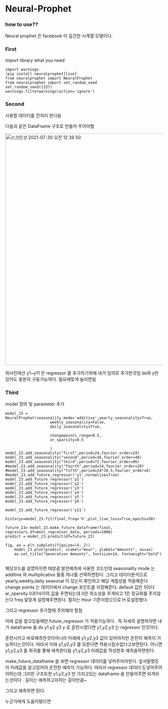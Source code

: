 
# Neural-Prophet
### how to use??

Neural prophet 은 facebook 이 출간한 시계열 모델이다. 


### First
import library what you need
```
import warnings
!pip install neuralprophet[live]
from neuralprophet import NeuralProphet
from neuralprophet import set_random_seed 
set_random_seed(1337)
warnings.filterwarnings(action='ignore') 
```

### Second
사용할 데이터를 전처리 한다음 

다음과 같은 DataFrame 구조로 만들어 주어야함 


<img width="739" alt="스크린샷 2021-07-30 오전 12 39 50" src="https://user-images.githubusercontent.com/76778082/127522465-0b3be516-8b8f-478b-b83d-94a3e25ccd04.png">


위사진에선 y1~y11 은 regressor 를 추가하기위해 내가 임의로 추가한것임 ds와 y만 있어도 충분히 구동가능하다. 필요에맞게 늘리면됨


### Third 

model 정의 및 parameter 추가


```
model_23 = NeuralProphet(seasonality_mode='additive',yearly_seasonality=True,
                    weekly_seasonality=False,
                    daily_seasonality=True,
                    
                    changepoints_range=0.5,
                    ar_sparsity=0.5
                        
                    )
model_23.add_seasonality("first",period=24,fourier_order=24) 
model_23.add_seasonality("second",period=36,fourier_order=48)
model_23.add_seasonality("third",period=72,fourier_order=96)
#model_23.add_seasonality("fourth",period=24,fourier_order=20)
#model_23.add_seasonality("fifth",period=24*30.5,fourier_order=6) 
#model_23.add_future_regressor('y1',normalize=True)
model_23.add_future_regressor('y1')
model_23.add_future_regressor('y2')
model_23.add_future_regressor('y3')
model_23.add_future_regressor('y4')
model_23.add_future_regressor('y5')
model_23.add_future_regressor('y6')

model_23.add_future_regressor('y11')

historys=model_23.fit(final,freq='h',plot_live_loss=True,epochs=50)

future_23= model_23.make_future_dataframe(final, regressors_df=most_regressor_data, periods=1000)
predict = model_23.predict(df=future_23)

fig, ax = plt.subplots(figsize=(4, 2))
    model_23.plot(predict, xlabel="Hour", ylabel="Amounts", ax=ax)
    ax.set_title("Generation Amounts", fontsize=14, fontweight="bold")


```

해당코드를 설명하자면 태양광 발전예측에 사용한 코드인데 
seasonality mode 는 additive 와 multiplicative 둘중 하나를 선택하면된다.
그리고 데이터분석으로 yearly,weekly,daily seasonal 이 있는지 확인하고 해당 계절성을 적용해준다
change points 는 데이터에서 change 포인트를 지정해준다. default 값은 5이다 
ar_sparsity 0과1사이의 값을 주면되는데 0은 희소성을 주게되고 1은 정규화를 주지않는다
freq 알맞게 설정해주면된다. 필자는 Hour 기준이였으므로 H 로설정했다.

그리고 regressor 추가할때 주의해야 할점

미래 값을 알고있을때만 future_regressor 가 적용가능하다 .
즉 자세히 설명하자면 내가 dataframe 을 ds y1 y2 y3 y 로 훈련시켰다면
y1,y2,y3 는 regressor 인것이다.

훈련시키고 바로예측한것이아니라 미래에 y1,y2,y3 값이 있어야지만 온전히 예측이 가능하다는것이다.
따라서 미래 y1,y2,y3 를 모른다면 적용시킬수없다고보면된다. 
아니면 y1,y2,y3 를 회귀를 통해 에측한다음 y1,y2,y3  미래값을 작성한후 예측을하면된다.


make_future_dataframe 을 보면 regressor 데이터를 넣어주어야한다. 앞서말했듯이 미래값을 알고있어야 온전한 예측이 가능하다.
따라서 regressor 데이터 도넣어주어야하는데 그러한 구조또한 y1,y2,y3 만 가지고있는 dataframe 을 만들어주면 되게되는것이다 . 길이는 예측하고자하는 길이만큼~

그리고 예측하면 된다.

누군가에게 도움이됐으면


